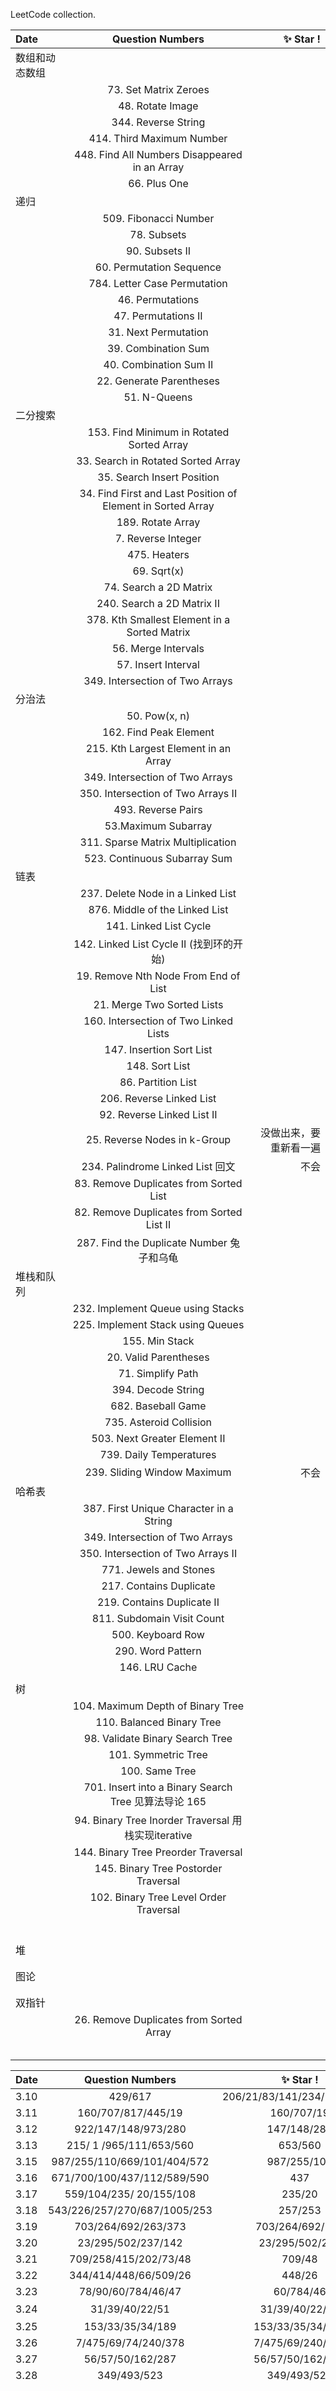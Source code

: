 LeetCode collection.


| Date | Question Numbers | :sparkles: Star !|
| :---  | :--: | ---:|
| 数组和动态数组|||
|          |73. Set Matrix Zeroes  ||
|          |48. Rotate Image  ||
|          |344. Reverse String  ||
|          |414. Third Maximum Number  ||
|          |448. Find All Numbers Disappeared in an Array  ||
|          |66. Plus One  ||
| 递归          |  ||
|          |509. Fibonacci Number  ||
|          |78. Subsets  ||
|          |90. Subsets II  ||
|          |60. Permutation Sequence  ||
|          |784. Letter Case Permutation  ||
|          |46. Permutations  ||
|          |47. Permutations II  ||
|          |31. Next Permutation  ||
|          |39. Combination Sum  ||
|          |40. Combination Sum II  ||
|          |22. Generate Parentheses  ||
|          |51. N-Queens ||
| 二分搜索          |  ||
|          |153. Find Minimum in Rotated Sorted Array  ||
|          |33. Search in Rotated Sorted Array  ||
|          |35. Search Insert Position  ||
|          |34. Find First and Last Position of Element in Sorted Array  ||
|          |189. Rotate Array  ||
|          |7. Reverse Integer  ||
|          |475. Heaters  ||
|          |69. Sqrt(x)  ||
|          |74. Search a 2D Matrix  ||
|          |240. Search a 2D Matrix II  ||
|          |378. Kth Smallest Element in a Sorted Matrix  ||
|          |56. Merge Intervals  ||
|          |57. Insert Interval  ||
|          |349. Intersection of Two Arrays  ||
| 分治法|  ||
|           |50. Pow(x, n)||
|           |162. Find Peak Element  ||
|           |215. Kth Largest Element in an Array  ||
|           |349. Intersection of Two Arrays  ||
|           |350. Intersection of Two Arrays II  ||
|           |493. Reverse Pairs  ||
|           |53.Maximum Subarray  ||
|           |311. Sparse Matrix Multiplication ||
|           |523. Continuous Subarray Sum  ||
| 链表          |  ||
|          |237. Delete Node in a Linked List ||
|          |876. Middle of the Linked List  ||
|          |141. Linked List Cycle  ||
|          |142. Linked List Cycle II (找到环的开始)  ||
|          |19. Remove Nth Node From End of List  ||
|          |21. Merge Two Sorted Lists  ||
|          |160. Intersection of Two Linked Lists  ||
|          |147. Insertion Sort List  ||
|          |148. Sort List  ||
|          |86. Partition List  ||
|          |206. Reverse Linked List  ||
|          |92. Reverse Linked List II  ||
|          |25. Reverse Nodes in k-Group  |没做出来，要重新看一遍|
|          |234. Palindrome Linked List 回文  |不会|
|          |83. Remove Duplicates from Sorted List  ||
|          |82. Remove Duplicates from Sorted List II  ||
|          |287. Find the Duplicate Number 兔子和乌龟 ||
|堆栈和队列          |  ||
|          |232. Implement Queue using Stacks  ||
|          |225. Implement Stack using Queues  ||
|          |155. Min Stack  ||
|          |20. Valid Parentheses  ||
|          |71. Simplify Path  ||
|          |394. Decode String  ||
|          |682. Baseball Game  ||
|          |735. Asteroid Collision  ||
|          |503. Next Greater Element II  ||
|          |739. Daily Temperatures  ||
|          |239. Sliding Window Maximum  |不会|
| 哈希表          |  ||
|          |387. First Unique Character in a String  ||
|          |349. Intersection of Two Arrays  ||
|          |350. Intersection of Two Arrays II  ||
|          |771. Jewels and Stones  ||
|          |217. Contains Duplicate  ||
|          |219. Contains Duplicate II  ||
|          |811. Subdomain Visit Count  ||
|          |500. Keyboard Row  ||
|          |290. Word Pattern  ||
|          |146. LRU Cache  ||
|          |  ||
| 树          |  ||
|          |104. Maximum Depth of Binary Tree  ||
|          |110. Balanced Binary Tree  ||
|          |98. Validate Binary Search Tree  ||
|          |101. Symmetric Tree  ||
|          |100. Same Tree  ||
|          |701. Insert into a Binary Search Tree 见算法导论 165||
|          |94. Binary Tree Inorder Traversal 用栈实现iterative ||
|          |144. Binary Tree Preorder Traversal  ||
|          |145. Binary Tree Postorder Traversal  ||
|          |102. Binary Tree Level Order Traversal  ||
|          |  ||
|          |  ||
|          |  ||
|          |  ||
|          |  ||
|          |  ||
| 堆          |  ||
|          |  ||
|          |  ||
| 图论          |  ||
|          |  ||
|          |  ||
| 双指针          |  ||
|          |26. Remove Duplicates from Sorted Array  ||
|          |  ||
|          |  ||
|          |  ||
|          |  ||
|          |  ||




| Date | Question Numbers | :sparkles: Star ! |Second|Third|Forth|Fifth|
| :---  | :--: | :--:|:--:|:--:|:--:|---:|
|3.10   |429/617                         |206/21/83/141/234/203/160/2|    |   |   |   |
|3.11   |160/707/817/445/19        |160/707/19 |  |   |   |   |
|3.12   |922/147/148/973/280       |147/148/280  |   |   |   |   |
|3.13   |215/ 1 /965/111/653/560    |653/560  |  |   |   |   |
|3.15   |987/255/110/669/101/404/572  |987/255/101  |   |   |   |   |
|3.16   |671/700/100/437/112/589/590   |437   |   |   |   |   |
|3.17   |559/104/235/ 20/155/108   |235/20   |   |   |   |   |
|3.18   |543/226/257/270/687/1005/253   |257/253   |   |   |   |   |
|3.19   |703/264/692/263/373   |703/264/692/373   |   |   |   |   |
|3.20   |23/295/502/237/142   |23/295/502/237   |   |   |   |   |
|3.21   |709/258/415/202/73/48   |709/48   |   |   |   |   |
|3.22   |344/414/448/66/509/26   |448/26   |   |   |   |   |
|3.23   |78/90/60/784/46/47   |60/784/46   |   |   |   |   |
|3.24   |31/39/40/22/51   |31/39/40/22/51   | 到这里  |   |   |   |
|3.25   |153/33/35/34/189   |153/33/35/34/189   |   |   |   |   |
|3.26   |7/475/69/74/240/378   |7/475/69/240/378   |   |   |   |   |
|3.27   |56/57/50/162/287      |56/57/50/162/287   |   |   |   |   |
|3.28   |349/493/523       |349/493/523   |   |   |   |   |
|       |       |   |   |   |   |   |
|       |       |   |   |   |   |   |
|       |       |   |   |   |   |   |
|       |       |   |   |   |   |   |
|       |       |   |   |   |   |   |
|       |       |   |   |   |   |   |
|       |       |   |   |   |   |   |
|       |       |   |   |   |   |   |
|       |       |   |   |   |   |   |
|       |       |   |   |   |   |   |
|       |       |   |   |   |   |   |
|       |       |   |   |   |   |   |
|       |       |   |   |   |   |   |
|       |       |   |   |   |   |   |
|       |       |   |   |   |   |   |
|       |       |   |   |   |   |   |
|       |       |   |   |   |   |   |
|       |       |   |   |   |   |   |
|       |       |   |   |   |   |   |
|       |       |   |   |   |   |   |
|       |       |   |   |   |   |   |
|       |       |   |   |   |   |   |
|       |       |   |   |   |   |   |
|       |       |   |   |   |   |   |
|       |       |   |   |   |   |   |
|       |       |   |   |   |   |   |
|       |       |   |   |   |   |   |
|       |       |   |   |   |   |   |
|       |       |   |   |   |   |   |
|       |       |   |   |   |   |   |




心得：
1. heap 特别适合用于解决有 candidate pool 的问题


